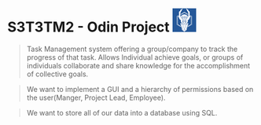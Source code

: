 # S3T3TM2 - Odin Project ![alt text](Odinlogo.png "Odin") 
> Task Management system offering a group/company to track the progress of that task. Allows Individual achieve goals, or groups of individuals collaborate and share knowledge for the accomplishment of collective goals.

> We want to implement a GUI and a hierarchy of permissions based on the user(Manger, Project Lead, Employee).

> We want to store all of our data into a database using SQL.
